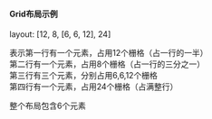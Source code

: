 #### Grid布局示例

layout: [12, 8, [6, 6, 12], 24]

表示第一行有一个元素，占用12个栅格（占一行的一半）<br/>第二行有一个元素，占用8个栅格（占一行的三分之一）<br/>第三行有三个元素，分别占用6,6,12个栅格<br/>第四行有一个元素，占用24个栅格（占满整行）

整个布局包含6个元素

